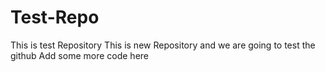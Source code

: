 # Test-Repo
This is test Repository
This is new Repository and we are going to test the github
Add some more code here


